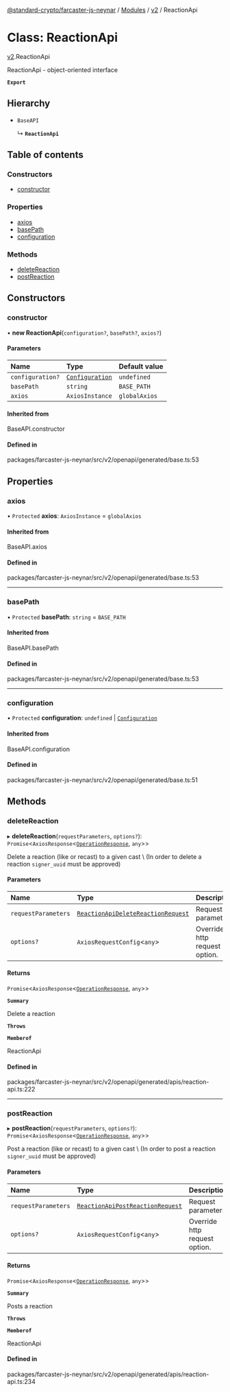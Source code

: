 [@standard-crypto/farcaster-js-neynar](../README.md) / [Modules](../modules.md) / [v2](../modules/v2.md) / ReactionApi

# Class: ReactionApi

[v2](../modules/v2.md).ReactionApi

ReactionApi - object-oriented interface

**`Export`**

## Hierarchy

- `BaseAPI`

  ↳ **`ReactionApi`**

## Table of contents

### Constructors

- [constructor](v2.ReactionApi.md#constructor)

### Properties

- [axios](v2.ReactionApi.md#axios)
- [basePath](v2.ReactionApi.md#basepath)
- [configuration](v2.ReactionApi.md#configuration)

### Methods

- [deleteReaction](v2.ReactionApi.md#deletereaction)
- [postReaction](v2.ReactionApi.md#postreaction)

## Constructors

### constructor

• **new ReactionApi**(`configuration?`, `basePath?`, `axios?`)

#### Parameters

| Name | Type | Default value |
| :------ | :------ | :------ |
| `configuration?` | [`Configuration`](v2.Configuration.md) | `undefined` |
| `basePath` | `string` | `BASE_PATH` |
| `axios` | `AxiosInstance` | `globalAxios` |

#### Inherited from

BaseAPI.constructor

#### Defined in

packages/farcaster-js-neynar/src/v2/openapi/generated/base.ts:53

## Properties

### axios

• `Protected` **axios**: `AxiosInstance` = `globalAxios`

#### Inherited from

BaseAPI.axios

#### Defined in

packages/farcaster-js-neynar/src/v2/openapi/generated/base.ts:53

___

### basePath

• `Protected` **basePath**: `string` = `BASE_PATH`

#### Inherited from

BaseAPI.basePath

#### Defined in

packages/farcaster-js-neynar/src/v2/openapi/generated/base.ts:53

___

### configuration

• `Protected` **configuration**: `undefined` \| [`Configuration`](v2.Configuration.md)

#### Inherited from

BaseAPI.configuration

#### Defined in

packages/farcaster-js-neynar/src/v2/openapi/generated/base.ts:51

## Methods

### deleteReaction

▸ **deleteReaction**(`requestParameters`, `options?`): `Promise`<`AxiosResponse`<[`OperationResponse`](../interfaces/v2.OperationResponse.md), `any`\>\>

Delete a reaction (like or recast) to a given cast \\ (In order to delete a reaction `signer_uuid` must be approved)

#### Parameters

| Name | Type | Description |
| :------ | :------ | :------ |
| `requestParameters` | [`ReactionApiDeleteReactionRequest`](../interfaces/v2.ReactionApiDeleteReactionRequest.md) | Request parameters. |
| `options?` | `AxiosRequestConfig`<`any`\> | Override http request option. |

#### Returns

`Promise`<`AxiosResponse`<[`OperationResponse`](../interfaces/v2.OperationResponse.md), `any`\>\>

**`Summary`**

Delete a reaction

**`Throws`**

**`Memberof`**

ReactionApi

#### Defined in

packages/farcaster-js-neynar/src/v2/openapi/generated/apis/reaction-api.ts:222

___

### postReaction

▸ **postReaction**(`requestParameters`, `options?`): `Promise`<`AxiosResponse`<[`OperationResponse`](../interfaces/v2.OperationResponse.md), `any`\>\>

Post a reaction (like or recast) to a given cast \\ (In order to post a reaction `signer_uuid` must be approved)

#### Parameters

| Name | Type | Description |
| :------ | :------ | :------ |
| `requestParameters` | [`ReactionApiPostReactionRequest`](../interfaces/v2.ReactionApiPostReactionRequest.md) | Request parameters. |
| `options?` | `AxiosRequestConfig`<`any`\> | Override http request option. |

#### Returns

`Promise`<`AxiosResponse`<[`OperationResponse`](../interfaces/v2.OperationResponse.md), `any`\>\>

**`Summary`**

Posts a reaction

**`Throws`**

**`Memberof`**

ReactionApi

#### Defined in

packages/farcaster-js-neynar/src/v2/openapi/generated/apis/reaction-api.ts:234
